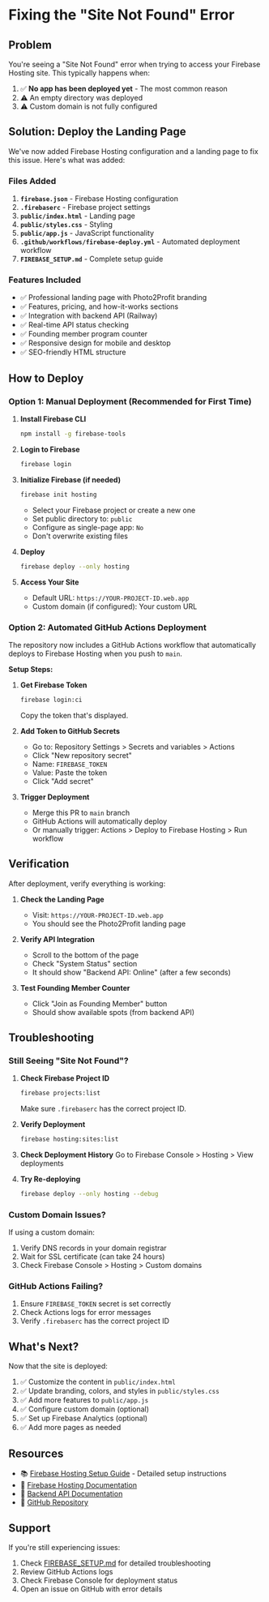 # Fixing the "Site Not Found" Error

## Problem
You're seeing a "Site Not Found" error when trying to access your Firebase Hosting site. This typically happens when:

1. ✅ **No app has been deployed yet** - The most common reason
2. ⚠️ An empty directory was deployed
3. ⚠️ Custom domain is not fully configured

## Solution: Deploy the Landing Page

We've now added Firebase Hosting configuration and a landing page to fix this issue. Here's what was added:

### Files Added

1. **`firebase.json`** - Firebase Hosting configuration
2. **`.firebaserc`** - Firebase project settings
3. **`public/index.html`** - Landing page
4. **`public/styles.css`** - Styling
5. **`public/app.js`** - JavaScript functionality
6. **`.github/workflows/firebase-deploy.yml`** - Automated deployment workflow
7. **`FIREBASE_SETUP.md`** - Complete setup guide

### Features Included

- ✅ Professional landing page with Photo2Profit branding
- ✅ Features, pricing, and how-it-works sections
- ✅ Integration with backend API (Railway)
- ✅ Real-time API status checking
- ✅ Founding member program counter
- ✅ Responsive design for mobile and desktop
- ✅ SEO-friendly HTML structure

## How to Deploy

### Option 1: Manual Deployment (Recommended for First Time)

1. **Install Firebase CLI**
   ```bash
   npm install -g firebase-tools
   ```

2. **Login to Firebase**
   ```bash
   firebase login
   ```

3. **Initialize Firebase (if needed)**
   ```bash
   firebase init hosting
   ```
   - Select your Firebase project or create a new one
   - Set public directory to: `public`
   - Configure as single-page app: `No`
   - Don't overwrite existing files

4. **Deploy**
   ```bash
   firebase deploy --only hosting
   ```

5. **Access Your Site**
   - Default URL: `https://YOUR-PROJECT-ID.web.app`
   - Custom domain (if configured): Your custom URL

### Option 2: Automated GitHub Actions Deployment

The repository now includes a GitHub Actions workflow that automatically deploys to Firebase Hosting when you push to `main`.

**Setup Steps:**

1. **Get Firebase Token**
   ```bash
   firebase login:ci
   ```
   Copy the token that's displayed.

2. **Add Token to GitHub Secrets**
   - Go to: Repository Settings > Secrets and variables > Actions
   - Click "New repository secret"
   - Name: `FIREBASE_TOKEN`
   - Value: Paste the token
   - Click "Add secret"

3. **Trigger Deployment**
   - Merge this PR to `main` branch
   - GitHub Actions will automatically deploy
   - Or manually trigger: Actions > Deploy to Firebase Hosting > Run workflow

## Verification

After deployment, verify everything is working:

1. **Check the Landing Page**
   - Visit: `https://YOUR-PROJECT-ID.web.app`
   - You should see the Photo2Profit landing page

2. **Verify API Integration**
   - Scroll to the bottom of the page
   - Check "System Status" section
   - It should show "Backend API: Online" (after a few seconds)

3. **Test Founding Member Counter**
   - Click "Join as Founding Member" button
   - Should show available spots (from backend API)

## Troubleshooting

### Still Seeing "Site Not Found"?

1. **Check Firebase Project ID**
   ```bash
   firebase projects:list
   ```
   Make sure `.firebaserc` has the correct project ID.

2. **Verify Deployment**
   ```bash
   firebase hosting:sites:list
   ```

3. **Check Deployment History**
   Go to Firebase Console > Hosting > View deployments

4. **Try Re-deploying**
   ```bash
   firebase deploy --only hosting --debug
   ```

### Custom Domain Issues?

If using a custom domain:
1. Verify DNS records in your domain registrar
2. Wait for SSL certificate (can take 24 hours)
3. Check Firebase Console > Hosting > Custom domains

### GitHub Actions Failing?

1. Ensure `FIREBASE_TOKEN` secret is set correctly
2. Check Actions logs for error messages
3. Verify `.firebaserc` has the correct project ID

## What's Next?

Now that the site is deployed:

1. ✅ Customize the content in `public/index.html`
2. ✅ Update branding, colors, and styles in `public/styles.css`
3. ✅ Add more features to `public/app.js`
4. ✅ Configure custom domain (optional)
5. ✅ Set up Firebase Analytics (optional)
6. ✅ Add more pages as needed

## Resources

- 📚 [Firebase Hosting Setup Guide](FIREBASE_SETUP.md) - Detailed setup instructions
- 🔗 [Firebase Hosting Documentation](https://firebase.google.com/docs/hosting)
- 🚀 [Backend API Documentation](backend/README.md)
- 💬 [GitHub Repository](https://github.com/selfishthangs-ux/photo2profitai)

## Support

If you're still experiencing issues:
1. Check [FIREBASE_SETUP.md](FIREBASE_SETUP.md) for detailed troubleshooting
2. Review GitHub Actions logs
3. Check Firebase Console for deployment status
4. Open an issue on GitHub with error details
